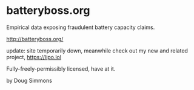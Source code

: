 # batteryboss.org
Empirical data exposing fraudulent battery capacity claims.

http://batteryboss.org/

update: site temporarily down, meanwhile check out my new and related project, https://lipo.lol

Fully-freely-permissibly licensed, have at it.

by Doug Simmons
